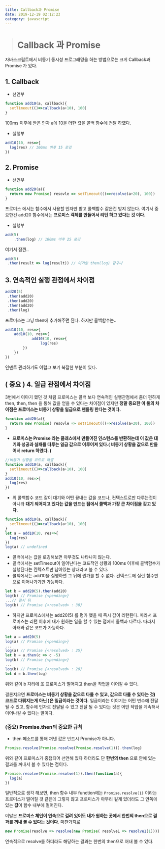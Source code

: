 ```yaml
---
title: Callback과 Promise
date: 2019-12-19 02:12:23
category: javascript
---
```


># Callback 과 Promise



자바스크립트에서 비동기 동시성 프로그래밍을 하는 방법으로는 크게 Callback과 Promise 가 있다.

## 1. Callback

- 선언부

```javascript
function add10(a, callback){
  setTimeout(()=>callback(a+10), 100)
}
```

100ms 이후에 받은 인자 a에 10을 더한 값을 콜백 함수에 전달 하였다.

- 실행부

```javascript
add10(10, res=>{
  log(res) // 100ms 이후 15 로깅
})
```



## 2. Promise

- 선언부

```javascript
function add20(a){
  return new Promise( resovle => setTimeout(()=>resolve(a+20), 100))
}
```

프로미스 에서는 함수에서 사용할 인자만 받고 콜백함수 같은건 받지 않는다.  여기서 중요한건 add20 함수에서는 **프로미스 객체를 만들어서 리턴 하고 있다는 것 이다.**

- 실행부

```javascript
add(5)
	.then(log) // 100ms 이후 25 로깅
```

여기서 잠깐..

```javascript
add(5)
 .then(result => log(result)) // 이거랑 then(log) 같구나
```



## 3. 연속적인 실행 관점에서 차이점

```javascript
add20(5)
 .then(add20)
 .then(add20)
 .then(add20)
 .then(log)
```

프로미스는 그냥 then에 추가해주면 된다. 하지만 콜백함수는..

```javascript
add10(10, res=>{
 	add10(10, res=>{
 		 	add10(10, res=>{
 				log(res)
		})
	})
})
```

인덴트 관리하기도 어렵고 보기 복잡한 부분이 있다.



## ( 중요 ) 4. 일급 관점에서 차이점

3번에서 이야기 했던 것 처럼 프로미스는 콜백 보다 연속적인 실행관점에서 좀더 편하게 then, then, then 을 통해 값을 얻을 수 있다는 차이점이 있지만 **정말 중요한 이 둘의 차이점은 프로미스는 비동기 상황을 일급으로 핸들링 한다는 것이다.**

```javascript
function add20(a){
  return new Promise( resovle => setTimeout(()=>resolve(a+20), 100))
}
```

- **프로미스는 Promise 라는 클래스에서 만들어진 인스턴스를 반환하는데 이 값은 대기와 성공과 실패를 다루는 일급 값으로 이루어져 있다.( 비동기 상황을 값으로 만들어서 return 하였다. )** 

```javascript
//비동기 상황을 코드로 해결
function add10(a, callback){
  setTimeout(()=>callback(a+10), 100)
}
add10(10, res=>{
  log(res)
})
```

- 위 콜백함수 코드 같이 대기와 어떤 끝내는 값을 코드나, 컨텍스트로만 다루는것이 아니라 **대기 되어지고 있다는 값을 만드는 점에서 콜백과 가장 큰 차이점을 갖고 있다.**

```javascript
function add10(a, callback){
  setTimeout(()=>callback(a+10), 100)
}
let a = add10(10, res=>{
  log(res)
})
log(a) // undefined
```

- 콜백에서는 값을 로깅해보면 아무것도 나타나지 않는다. 
- 콜백에서는 setTimeout이 일어난다는 코드적인 상황과 100ms 이후에 콜백함수가 실행된다는 컨텍스트만 남아있는 상태라고 볼 수 있다.
- 콜백에서는 add10을 실행하면 그 뒤에 뭔가를 할 수 없다. 컨텍스트에 실린 함수만으로 이어나가기만 가능하다.

```javascript
let b = add20(5).then(add20)
log(b) // Promise {<pending>}
...// 잠시 뒤
log(b) // Promise {<resolved> : 30}
```

- 하지만 프로미스에서는 add20(5) 를 평가 했을 때 즉시 값이 리턴된다. 따라서 프로미스는 리턴 이후에 내가 원하는 일을 할 수 있는 점에서 콜백과 다르다. 따라서 아래와 같은 코드가 가능하다.

```javascript
let a = add20(5)
log(a) // Promise {<pending>}
...
log(a) // Promise {<resolved> : 25}
let b = a.then(c => c -5) 
log(b) // Promise {<pending>}
...
log(b) // Promise {<resolved> : 20}
let d = b.then(log)
```

위와 같이 b 자리에 또 프로미스가 떨어지고 then을 작업을 이어갈 수 있다. 

결론지으면 **프로미스는 비동기 상황을 값으로 다룰 수 있고, 값으로 다룰 수 있다는 것( 코드로 다뤄지는게 아닌 )은 일급이라는 것이다.** 일급이라는 이야기는 어떤 변수에 전달될 수 있고, 함수에 인자로 전달될 수 있고 전달 될 수 있다는 것은 어떤 작업을 계속해서 이어나갈 수 있다는 말이다.

### (중요) Promise.then의 중요한 규칙



- then 메소드를 통해 꺼낸 값은 반드시 Promise가 아니다.

```javascript
Promise.resolve(Promise.rosolve(Promise.resolve(1))).then(log)
```

위와 같이 프로미스가 중첩되어 선언해 있다 하더라도 단 **한번의 then** 으로 안에 있는 결과를 꺼내서 볼 수 있다는 점이다.

```javascript
Promise.resolve(Promise.resolve(1)).then(function(a){
  log(a)
})
```

일반적으로 생각 해보면, then 함수 내부 function에는 <code>Promise.resolve(1)</code> 이라는 프로미스가 떨어질 것 같은데 그렇지 않고 프로미스가 아무리 깊게 있더라도 그 안쪽에 있는 **값**이 함수 내부에 떨어진다.

이말은 **프로미스 체인이 연속으로 걸려 있어도 내가 원하는 곳에서 한번의 then으로 결과를 꺼내 볼 수 있다는 것이다.**  마찬가지로

```javascript
new Promise(resolve => resolve(new Promise( resolve1 => resolve1(1)))).then(log)
```

연속적으로 resolve를 하더라도 해당하는 결과는 한번의 then으로 꺼내 볼 수 있다.
